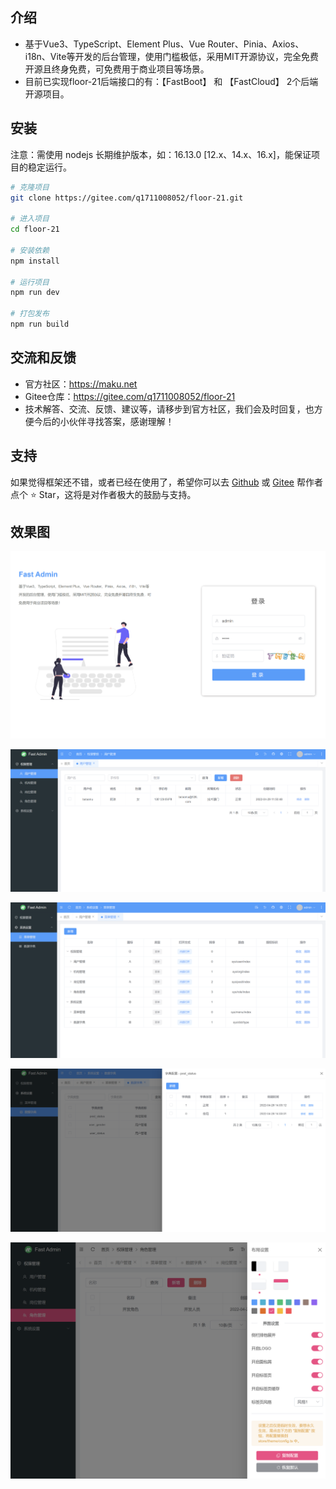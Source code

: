 ## 介绍
- 基于Vue3、TypeScript、Element Plus、Vue Router、Pinia、Axios、i18n、Vite等开发的后台管理，使用门槛极低，采用MIT开源协议，完全免费开源且终身免费，可免费用于商业项目等场景。
- 目前已实现floor-21后端接口的有：【FastBoot】 和 【FastCloud】 2个后端开源项目。


## 安装
注意：需使用 nodejs 长期维护版本，如：16.13.0 [12.x、14.x、16.x]，能保证项目的稳定运行。

```bash
# 克隆项目
git clone https://gitee.com/q1711008052/floor-21.git

# 进入项目
cd floor-21

# 安装依赖
npm install

# 运行项目
npm run dev

# 打包发布
npm run build
```


## 交流和反馈
- 官方社区：https://maku.net
- Gitee仓库：https://gitee.com/q1711008052/floor-21
- 技术解答、交流、反馈、建议等，请移步到官方社区，我们会及时回复，也方便今后的小伙伴寻找答案，感谢理解！



## 支持
如果觉得框架还不错，或者已经在使用了，希望你可以去 [Github](https://gitee.com/q1711008052/floor-21) 或 [Gitee](https://gitee.com/q1711008052/floor-21) 帮作者点个 ⭐ Star，这将是对作者极大的鼓励与支持。

## 效果图
![输入图片说明](public/images/1.png)

![输入图片说明](public/images/2.png)

![输入图片说明](public/images/3.png)

![输入图片说明](public/images/4.png)

![输入图片说明](public/images/5.png)


